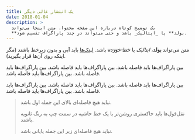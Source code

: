 ```yaml
---
title: یک انتشار عالی دیگر
date: 2018-01-04
description: >
  یک توضیح کوتاه درباره این صفحه محتوا. متن اینجا می‌تواند
  **بولد** یا _ایتالیک_ باشد و حتی می‌تواند در چند پاراگراف تقسیم شود.
---
```


متن می‌تواند **بولد**، _ایتالیک_ یا ~~خط خورده~~ باشد. [لینک‌ها](https://github.com) باید آبی و بدون زیرخط باشند (مگر اینکه روی آن‌ها قرار بگیرید).

بین پاراگراف‌ها باید فاصله باشد. بین پاراگراف‌ها باید فاصله باشد. بین پاراگراف‌ها باید فاصله باشد. بین پاراگراف‌ها باید فاصله باشد.

بین پاراگراف‌ها باید فاصله باشد. بین پاراگراف‌ها باید فاصله باشد. بین پاراگراف‌ها باید فاصله باشد. بین پاراگراف‌ها باید فاصله باشد.

> نباید هیچ فاصله‌ای بالای این جمله اول باشد.
>
> نقل‌قول‌ها باید خاکستری روشن‌تر با یک خط حاشیه در سمت چپ به رنگ ثانویه باشند.
>
> نباید هیچ فاصله‌ای زیر این جمله پایانی باشد.

